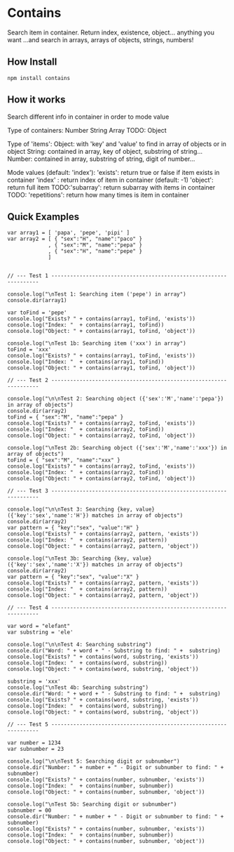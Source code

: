 
# Contains

Search item in container. Return index, existence, object... anything you want
...and search in arrays, arrays of objects, strings, numbers!

## How Install

	npm install contains

## How it works

Search different info in container in order to mode value

Type of containers:
	Number
	String
	Array
	TODO: Object

Type of 'items':
	Object: with 'key' and 'value' to find in array of objects or in object
	String: contained in array, key of object, substring of string...
	Number: contained in array, substring of string, digit of number...

Mode values (default: 'index'):
	'exists': return true or false if item exists in container
	'index' : return index of item in container (default: -1)
	'object': return full item
	TODO:'subarray': return subarray with items in container
	TODO: 'repetitions': return how many times is item in container


## Quick Examples

```
var array1 = [ 'papa', 'pepe', 'pipi' ]
var array2 = [ { "sex":"H", "name":"paco" }
             , { "sex":"M", "name":"pepa" }
             , { "sex":"H", "name":"pepe" }
             ]


// --- Test 1 ------------------------------------------------------------------

console.log("\nTest 1: Searching item ('pepe') in array")
console.dir(array1)

var toFind = 'pepe'
console.log("Exists? " + contains(array1, toFind, 'exists'))
console.log("Index: "  + contains(array1, toFind))
console.log("Object: " + contains(array1, toFind, 'object'))

console.log("\nTest 1b: Searching item ('xxx') in array")
toFind = 'xxx'
console.log("Exists? " + contains(array1, toFind, 'exists'))
console.log("Index: "  + contains(array1, toFind))
console.log("Object: " + contains(array1, toFind, 'object'))

// --- Test 2 ------------------------------------------------------------------

console.log("\n\nTest 2: Searching object ({'sex':'M','name':'pepa'}) in array of objects")
console.dir(array2)
toFind = { "sex":"M", "name":"pepa" }
console.log("Exists? " + contains(array2, toFind, 'exists'))
console.log("Index: "  + contains(array2, toFind))
console.log("Object: " + contains(array2, toFind, 'object'))

console.log("\nTest 2b: Searching object ({'sex':'M','name':'xxx'}) in array of objects")
toFind = { "sex":"M", "name":"xxx" }
console.log("Exists? " + contains(array2, toFind, 'exists'))
console.log("Index: "  + contains(array2, toFind))
console.log("Object: " + contains(array2, toFind, 'object'))

// --- Test 3 ------------------------------------------------------------------

console.log("\n\nTest 3: Searching {key, value} ({'key':'sex','name':'H'}) matches in array of objects")
console.dir(array2)
var pattern = { "key":"sex", "value":"H" }
console.log("Exists? " + contains(array2, pattern, 'exists'))
console.log("Index: "  + contains(array2, pattern))
console.log("Object: " + contains(array2, pattern, 'object'))

console.log("\nTest 3b: Searching {key, value} ({'key':'sex','name':'X'}) matches in array of objects")
console.dir(array2)
var pattern = { "key":"sex", "value":"X" }
console.log("Exists? " + contains(array2, pattern, 'exists'))
console.log("Index: "  + contains(array2, pattern))
console.log("Object: " + contains(array2, pattern, 'object'))

// --- Test 4 ------------------------------------------------------------------

var word = "elefant"
var substring = 'ele'

console.log("\n\nTest 4: Searching substring")
console.dir("Word: " + word + " - Substring to find: " +  substring)
console.log("Exists? " + contains(word, substring, 'exists'))
console.log("Index: "  + contains(word, substring))
console.log("Object: " + contains(word, substring, 'object'))

substring = 'xxx'
console.log("\nTest 4b: Searching substring")
console.dir("Word: " + word + " - Substring to find: " +  substring)
console.log("Exists? " + contains(word, substring, 'exists'))
console.log("Index: "  + contains(word, substring))
console.log("Object: " + contains(word, substring, 'object'))

// --- Test 5 ------------------------------------------------------------------

var number = 1234
var subnumber = 23

console.log("\n\nTest 5: Searching digit or subnumber")
console.dir("Number: " + number + " - Digit or subnumber to find: " +  subnumber)
console.log("Exists? " + contains(number, subnumber, 'exists'))
console.log("Index: "  + contains(number, subnumber))
console.log("Object: " + contains(number, subnumber, 'object'))

console.log("\nTest 5b: Searching digit or subnumber")
subnumber = 00
console.dir("Number: " + number + " - Digit or subnumber to find: " +  subnumber)
console.log("Exists? " + contains(number, subnumber, 'exists'))
console.log("Index: "  + contains(number, subnumber))
console.log("Object: " + contains(number, subnumber, 'object'))
```
